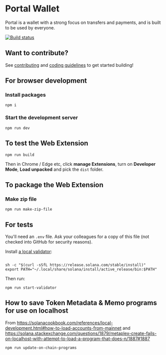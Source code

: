 # Portal Wallet

Portal is a wallet with a strong focus on transfers and payments, and is built to be used by everyone.

[![Build status](https://github.com/portalwallet/portalwallet/actions/workflows/tests.yaml/badge.svg)](https://github.com/portalwallet/portalwallet/actions)


## Want to contribute?

See [contributing](CONTRIBUTING.md) and [coding guidelines](CODING_GUIDELINES.md) to get started building!

## For browser development

### Install packages

`npm i`

### Start the development server

`npm run dev`

## To test the Web Extension

```
npm run build
```

Then in Chrome / Edge etc, click **manage Extensions**, turn on **Developer Mode**, **Load unpacked** and pick the `dist` folder.


## To package the Web Extension 

### Make zip file

```
npm run make-zip-file
```

## For tests

You'll need an `.env` file. Ask your colleagues for a copy of this file (not checked into GitHub for security reasons).

Install [a local validator](https://solanacookbook.com/references/local-development.html#starting-a-local-validator):

```

sh -c "$(curl -sSfL https://release.solana.com/stable/install)"
export PATH="~/.local/share/solana/install/active_release/bin:$PATH"

```

Then run:

```
npm run start-validator
```

## How to save Token Metadata & Memo programs for use on localhost

From https://solanacookbook.com/references/local-development.html#how-to-load-accounts-from-mainnet
and https://solana.stackexchange.com/questions/1879/metaplex-create-fails-on-localhost-with-attempt-to-load-a-program-that-does-n/1887#1887

```
npm run update-on-chain-programs
```


